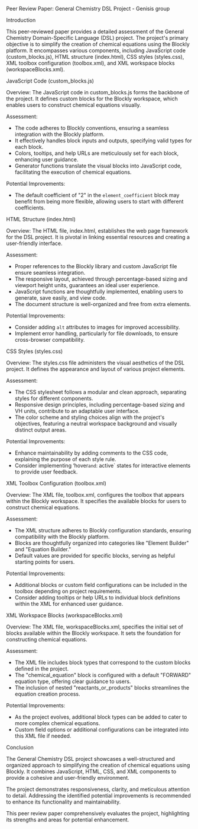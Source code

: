 Peer Review Paper: General Chemistry DSL Project - Genisis group
 
Introduction
 
This peer-reviewed paper provides a detailed assessment of the General Chemistry Domain-Specific Language (DSL) project. The project's primary objective is to simplify the creation of chemical equations using the Blockly platform. It encompasses various components, including JavaScript code (custom_blocks.js), HTML structure (index.html), CSS styles (styles.css), XML toolbox configuration (toolbox.xml), and XML workspace blocks (workspaceBlocks.xml).
 
JavaScript Code (custom_blocks.js)
 
Overview:
The JavaScript code in custom_blocks.js forms the backbone of the project. It defines custom blocks for the Blockly workspace, which enables users to construct chemical equations visually.
 
Assessment:
- The code adheres to Blockly conventions, ensuring a seamless integration with the Blockly platform.
- It effectively handles block inputs and outputs, specifying valid types for each block.
- Colors, tooltips, and help URLs are meticulously set for each block, enhancing user guidance.
- Generator functions translate the visual blocks into JavaScript code, facilitating the execution of chemical equations.
 
Potential Improvements:
- The default coefficient of "2" in the `element_coefficient` block may benefit from being more flexible, allowing users to start with different coefficients.
 
HTML Structure (index.html)
 
Overview:
The HTML file, index.html, establishes the web page framework for the DSL project. It is pivotal in linking essential resources and creating a user-friendly interface.
 
Assessment:
- Proper references to the Blockly library and custom JavaScript file ensure seamless integration.
- The responsive layout, achieved through percentage-based sizing and viewport height units, guarantees an ideal user experience.
- JavaScript functions are thoughtfully implemented, enabling users to generate, save easily, and view code.
- The document structure is well-organized and free from extra elements.
 
Potential Improvements:
- Consider adding `alt` attributes to images for improved accessibility.
- Implement error handling, particularly for file downloads, to ensure cross-browser compatibility.
 
CSS Styles (styles.css)
 
Overview:
The styles.css file administers the visual aesthetics of the DSL project. It defines the appearance and layout of various project elements.
 
Assessment:
- The CSS stylesheet follows a modular and clean approach, separating styles for different components.
- Responsive design principles, including percentage-based sizing and VH units, contribute to an adaptable user interface.
- The color scheme and styling choices align with the project's objectives, featuring a neutral workspace background and visually distinct output areas.
 
Potential Improvements:
- Enhance maintainability by adding comments to the CSS code, explaining the purpose of each style rule.
- Consider implementing ‘hover` and `: active` states for interactive elements to provide user feedback.
 
XML Toolbox Configuration (toolbox.xml)
 
Overview:
The XML file, toolbox.xml, configures the toolbox that appears within the Blockly workspace. It specifies the available blocks for users to construct chemical equations.
 
Assessment:
- The XML structure adheres to Blockly configuration standards, ensuring compatibility with the Blockly platform.
- Blocks are thoughtfully organized into categories like "Element Builder" and "Equation Builder."
- Default values are provided for specific blocks, serving as helpful starting points for users.
 
Potential Improvements:
- Additional blocks or custom field configurations can be included in the toolbox depending on project requirements.
- Consider adding tooltips or help URLs to individual block definitions within the XML for enhanced user guidance.
 
XML Workspace Blocks (workspaceBlocks.xml)
 
Overview:
The XML file, workspaceBlocks.xml, specifies the initial set of blocks available within the Blockly workspace. It sets the foundation for constructing chemical equations.
 
Assessment:
- The XML file includes block types that correspond to the custom blocks defined in the project.
- The "chemical_equation" block is configured with a default "FORWARD" equation type, offering clear guidance to users.
- The inclusion of nested "reactants_or_products" blocks streamlines the equation creation process.
 
Potential Improvements:
- As the project evolves, additional block types can be added to cater to more complex chemical equations.
- Custom field options or additional configurations can be integrated into this XML file if needed.
 
Conclusion
 
The General Chemistry DSL project showcases a well-structured and organized approach to simplifying the creation of chemical equations using Blockly. It combines JavaScript, HTML, CSS, and XML components to provide a cohesive and user-friendly environment.
 
The project demonstrates responsiveness, clarity, and meticulous attention to detail. Addressing the identified potential improvements is recommended to enhance its functionality and maintainability.
 
This peer review paper comprehensively evaluates the project, highlighting its strengths and areas for potential enhancement.
 
